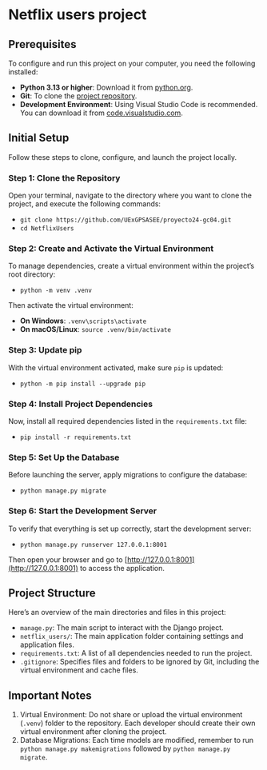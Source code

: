 # Netflix users project

## Prerequisites

To configure and run this project on your computer, you need the following installed:
* **Python 3.13 or higher**: Download it from [python.org](https://www.python.org/downloads/).
* **Git**: To clone the [project repository](https://github.com/UExGPSASEE/proyecto24-gc04.git).
* **Development Environment**: Using Visual Studio Code is recommended. You can download it from [code.visualstudio.com](https://code.visualstudio.com/).

## Initial Setup

Follow these steps to clone, configure, and launch the project locally.

### Step 1: Clone the Repository

Open your terminal, navigate to the directory where you want to clone the project, and execute the following commands:
* `git clone https://github.com/UExGPSASEE/proyecto24-gc04.git`
* `cd NetflixUsers`

### Step 2: Create and Activate the Virtual Environment

To manage dependencies, create a virtual environment within the project’s root directory:
* `python -m venv .venv`

Then activate the virtual environment:
* **On Windows**: `.venv\scripts\activate`
* **On macOS/Linux**: `source .venv/bin/activate`

### Step 3: Update pip

With the virtual environment activated, make sure `pip` is updated:
* `python -m pip install --upgrade pip`

### Step 4: Install Project Dependencies

Now, install all required dependencies listed in the `requirements.txt` file:
* `pip install -r requirements.txt`

### Step 5: Set Up the Database

Before launching the server, apply migrations to configure the database:
* `python manage.py migrate`

### Step 6: Start the Development Server

To verify that everything is set up correctly, start the development server:
* `python manage.py runserver 127.0.0.1:8001`

Then open your browser and go to [http://127.0.0.1:8001](http://127.0.0.1:8001) to access the application.

## Project Structure

Here’s an overview of the main directories and files in this project:
* `manage.py`: The main script to interact with the Django project.
* `netflix_users/`: The main application folder containing settings and application files.
* `requirements.txt`: A list of all dependencies needed to run the project.
* `.gitignore`: Specifies files and folders to be ignored by Git, including the virtual environment and cache files.

## Important Notes

1. Virtual Environment: Do not share or upload the virtual environment (`.venv`) folder to the repository. Each developer should create their own virtual environment after cloning the project.
2. Database Migrations: Each time models are modified, remember to run `python manage.py makemigrations` followed by `python manage.py migrate`.

